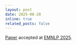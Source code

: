 ```yaml
---
layout: post
date: 2025-08-20
inline: true
related_posts: false
---
```


[Paper](https://arxiv.org/abs/2503.11103) accepted at [EMNLP 2025](https://2025.emnlp.org/).
